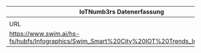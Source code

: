 |IoTNumb3rs Datenerfassung|||||||||||
| ---- | ---- | ---- | ---- | ---- | ---- | ---- | ---- | ---- | ---- | ---- |
||||||||||||
|URL|home_url|filename|device_class|device_count|market_class|market_volume|prognosis_year|publication_year|authorship_class|Dropbox folder|
|https://www.swim.ai/hs-fs/hubfs/Infographics/Swim_Smart%20City%20IOT%20Trends_Infographic.jpg|https://www.swim.ai/resources/infographic-smart-city-iot-trends|file8_Swim_Smart%20City%20IOT%20Trends_Infographic.jpg||||||||Pattoho/20181117-0004|
